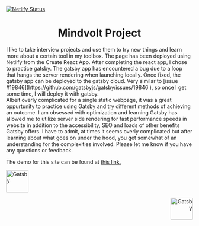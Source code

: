 [![Netlify Status](https://api.netlify.com/api/v1/badges/fe0bdf13-2ea7-49ab-b1fe-3173c54bdbb7/deploy-status)](https://app.netlify.com/sites/mindvolt-psd-project/deploys)

<h1 align="center">
  Mindvolt Project
</h1>
<p>
I like to take interview projects and use them to try new things and learn more about a certain tool in my toolbox. The page has been deployed using Netlify from the Create React App. After completing the react app, I chose to practice gatsby. The gatsby app has encountered a bug due to a loop that hangs the server rendering when launching locally. Once fixed, the gatsby app can be deployed to the gatsby cloud. Very similar to [issue #19846](https://github.com/gatsbyjs/gatsby/issues/19846 ), so once I get some time, I will deploy it with gatsby.
<br/>
Albeit overly complicated for a single static webpage, it was a great oppurtunity to practice using Gatsby and try different methods of achieving an outcome. I am obsessed with optimization and learning Gatsby has allowed me to utilize server side rendering for fast performance speeds in website in addition to the accessibility, SEO and loads of other benefits Gatsby offers. I have to admit, at times it seems overly complicated but after learning about what goes on under the hood, you get somewhat of an understanding for the complexities involved. Please let me know if you have any questions or feedback.
</p>

<p>The demo for this site can be found at 
    <a href="https://mindvolt-psd-project.netlify.app" target="_blank" >
    this link.
    </a>
</p>

<p align="left">
  <a href="https://reactjs.org/">
    <img alt="Gatsby" src="https://upload.wikimedia.org/wikipedia/commons/a/a7/React-icon.svg" width="60" />
  </a>
</p>

<p align="right">
  <a href="https://www.gatsbyjs.com/?utm_source=starter&utm_medium=readme&utm_campaign=minimal-starter">
    <img alt="Gatsby" src="https://www.gatsbyjs.com/Gatsby-Monogram.svg" width="60" />
  </a>
</p>
